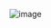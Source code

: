 ![image](https://github.com/avsfreitas/projetoTrilhaProfissional/assets/136373402/31bea254-0dbd-432d-9153-8bf12b1b4680)
